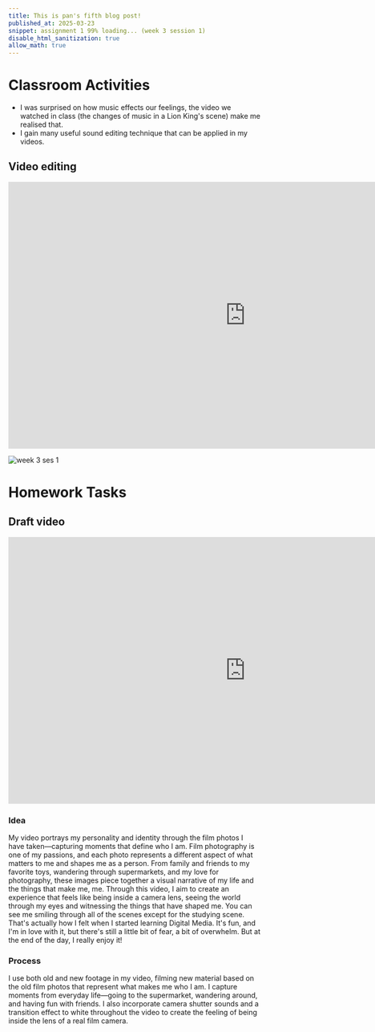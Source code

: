 ```yaml
---
title: This is pan's fifth blog post!
published_at: 2025-03-23
snippet: assignment 1 99% loading... (week 3 session 1)
disable_html_sanitization: true
allow_math: true
---
```


# Classroom Activities
- I was surprised on how music effects our feelings, the video we watched in class (the changes of music in a Lion King's scene) make me realised that.
- I gain many useful sound editing technique that can be applied in my videos.

## Video editing

<iframe width="946" height="532" src="https://www.youtube.com/embed/H9XlA8cfyFQ" title="mini film week 3" frameborder="0" allow="accelerometer; autoplay; clipboard-write; encrypted-media; gyroscope; picture-in-picture; web-share" referrerpolicy="strict-origin-when-cross-origin" allowfullscreen></iframe>

<script type="module">

    console.log (`hello world! 🚀`)

    const iframe  = document.getElementById (`coding_train_video`)
    iframe.width  = iframe.parentNode.scrollWidth
    iframe.height = iframe.width * 9 / 16

</script>

![week 3 ses 1](classroomactivities/week3ses1.jpg)

# Homework Tasks

## Draft video

<iframe width="946" height="532" src="https://www.youtube.com/embed/jbd8aDMKjRc" title="Assignment 1 Studio 1 (Draft)" frameborder="0" allow="accelerometer; autoplay; clipboard-write; encrypted-media; gyroscope; picture-in-picture; web-share" referrerpolicy="strict-origin-when-cross-origin" allowfullscreen></iframe>

<script type="module">

    console.log (`hello world! 🚀`)

    const iframe  = document.getElementById (`coding_train_video`)
    iframe.width  = iframe.parentNode.scrollWidth
    iframe.height = iframe.width * 9 / 16

</script>

### Idea

My video portrays my personality and identity through the film photos I have taken—capturing moments that define who I am. Film photography is one of my passions, and each photo represents a different aspect of what matters to me and shapes me as a person. From family and friends to my favorite toys, wandering through supermarkets, and my love for photography, these images piece together a visual narrative of my life and the things that make me, me. Through this video, I aim to create an experience that feels like being inside a camera lens, seeing the world through my eyes and witnessing the things that have shaped me. You can see me smiling through all of the scenes except for the studying scene. That's actually how I felt when I started learning Digital Media. It's fun, and I'm in love with it, but there's still a little bit of fear, a bit of overwhelm. But at the end of the day, I really enjoy it!

### Process

I use both old and new footage in my video, filming new material based on the old film photos that represent what makes me who I am. I capture moments from everyday life—going to the supermarket, wandering around, and having fun with friends. I also incorporate camera shutter sounds and a transition effect to white throughout the video to create the feeling of being inside the lens of a real film camera.







